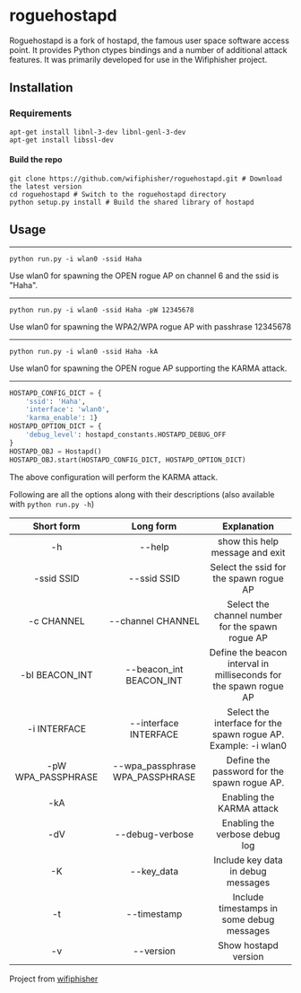 # roguehostapd
Roguehostapd is a fork of hostapd, the famous user space software access point. It provides Python ctypes bindings and a number of additional attack features. It was primarily developed for use in the Wifiphisher project.

## Installation


### Requirements

```
apt-get install libnl-3-dev libnl-genl-3-dev
apt-get install libssl-dev
```

#### Build the repo

```
git clone https://github.com/wifiphisher/roguehostapd.git # Download the latest version
cd roguehostapd # Switch to the roguehostapd directory
python setup.py install # Build the shared library of hostapd
```

## Usage

***

```shell
python run.py -i wlan0 -ssid Haha
```

Use wlan0 for spawning the OPEN rogue AP on channel 6 and the ssid is "Haha".

***

```shell
python run.py -i wlan0 -ssid Haha -pW 12345678
```

Use wlan0 for spawning the WPA2/WPA rogue AP with passhrase 12345678

***

```shell
python run.py -i wlan0 -ssid Haha -kA
```

Use wlan0 for spawning the OPEN rogue AP supporting the KARMA attack.

***

```python
HOSTAPD_CONFIG_DICT = {
    'ssid': 'Haha',
    'interface': 'wlan0',
    'karma_enable': 1}
HOSTAPD_OPTION_DICT = {
    'debug_level': hostapd_constants.HOSTAPD_DEBUG_OFF
}
HOSTAPD_OBJ = Hostapd()
HOSTAPD_OBJ.start(HOSTAPD_CONFIG_DICT, HOSTAPD_OPTION_DICT)
```

The above configuration will perform the KARMA attack.

Following are all the options along with their descriptions (also available with `python run.py -h`)


| Short form | Long form | Explanation |
| :----------: | :---------: | :-----------: |
|-h | --help| show this help message and exit |
|-ssid SSID| --ssid SSID| Select the ssid for the spawn rogue AP|
|-c CHANNEL| --channel CHANNEL| Select the channel number for the spawn rogue AP|
|-bI BEACON_INT| --beacon_int BEACON_INT| Define the beacon interval in milliseconds for the spawn rogue AP|
|-i INTERFACE| --interface INTERFACE| Select the interface for the spawn rogue AP. Example: -i wlan0|
|-pW WPA_PASSPHRASE| --wpa_passphrase WPA_PASSPHRASE| Define the password for the spawn rogue AP.|
|-kA|| Enabling the KARMA attack|
|-dV|--debug-verbose| Enabling the verbose debug log|
|-K|--key_data|Include key data in debug messages|
|-t|--timestamp|Include timestamps in some debug messages|
|-v|--version|Show hostapd version|

Project from [wifiphisher](https://github.com/wifiphisher/roguehostapd)